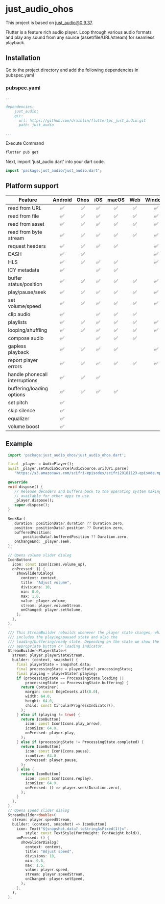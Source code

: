 # just_audio_ohos

This project is based on [just_audio@0.9.37](https://pub.dev/packages/just_audio/versions/0.9.37).

Flutter is a feature rich audio player. Loop through various audio formats and play any sound from any source (asset/file/URL/stream) for seamless playback.

## Installation

Go to the project directory and add the following dependencies in pubspec.yaml

<!-- tabs:start -->

### pubspec.yaml

```yaml
...

dependencies:
    just_audio:
    git:
      url: https://github.com/drainlin/fluttertpc_just_audio.git
      path: just_audio

...
```

Execute Command

```bash
flutter pub get
```

Next, import 'just_audio.dart' into your dart code.

```dart
import 'package:just_audio/just_audio.dart';
```

## Platform support

| Feature                        | Android | Ohos | iOS  | macOS | Web  | Windows | Linux |
| ------------------------------ | :-----: | :-----: | :--: | :---: | :--: | :-----: | :---: |
| read from URL                  |    ✅    |    ✅    |  ✅   |   ✅   |  ✅   |    ✅    |   ✅   |
| read from file                 |    ✅    |    ✅    |  ✅   |   ✅   |  ✅   |    ✅    |   ✅   |
| read from asset                |    ✅    |    ✅    |  ✅   |   ✅   |  ✅   |    ✅    |   ✅   |
| read from byte stream          |    ✅    |    ✅    |  ✅   |   ✅   |  ✅   |    ✅    |   ✅   |
| request headers                |    ✅    |    ✅    |  ✅   |   ✅   |      |    ✅    |   ✅   |
| DASH                           |    ✅    |    ✅    |      |       |      |    ✅    |   ✅   |
| HLS                            |    ✅    |    ✅    |  ✅   |   ✅   |      |    ✅    |   ✅   |
| ICY metadata                   |    ✅    |         |  ✅   |   ✅   |      |         |       |
| buffer status/position         |    ✅    |    ✅    |  ✅   |   ✅   |  ✅   |    ✅    |   ✅   |
| play/pause/seek                |    ✅    |    ✅    |  ✅   |   ✅   |  ✅   |    ✅    |   ✅   |
| set volume/speed               |    ✅    |    ✅    |  ✅   |   ✅   |  ✅   |    ✅    |   ✅   |
| clip audio                     |    ✅    |         |  ✅   |   ✅   |  ✅   |         |   ✅   |
| playlists                      |    ✅    |    ✅    |  ✅   |   ✅   |  ✅   |    ✅    |   ✅   |
| looping/shuffling              |    ✅    |    ✅    |  ✅   |   ✅   |  ✅   |    ✅    |   ✅   |
| compose audio                  |    ✅    |         |  ✅   |   ✅   |  ✅   |         |   ✅   |
| gapless playback               |    ✅    |    ✅    |  ✅   |   ✅   |      |    ✅    |   ✅   |
| report player errors           |    ✅    |    ✅    |  ✅   |   ✅   |  ✅   |    ✅    |   ✅   |
| handle phonecall interruptions |    ✅    |    ✅    |  ✅   |       |      |         |       |
| buffering/loading options      |    ✅    |    ✅    |  ✅   |   ✅   |      |         |       |
| set pitch                      |    ✅    |         |      |       |      |         |       |
| skip silence                   |    ✅    |         |      |       |      |         |       |
| equalizer                      |    ✅    |         |      |       |      |         |   ✅   |
| volume boost                   |    ✅    |         |      |       |      |         |   ✅   |

## Example

```dart
 import 'package:just_audio_ohos/just_audio_ohos.dart';

 final _player = AudioPlayer();
 await _player.setAudioSource(AudioSource.uri(Uri.parse(
    "https://s3.amazonaws.com/scifri-episodes/scifri20181123-episode.mp3")));
	
 @override
 void dispose() {
    // Release decoders and buffers back to the operating system making them
    // available for other apps to use.
    _player.dispose();
    super.dispose();
 }
 
 SeekBar(
    duration: positionData?.duration ?? Duration.zero,
    position: positionData?.position ?? Duration.zero,
    bufferedPosition:
        positionData?.bufferedPosition ?? Duration.zero,
    onChangeEnd: _player.seek,
 );
 
 // Opens volume slider dialog
 IconButton(
   icon: const Icon(Icons.volume_up),
   onPressed: () {
     showSliderDialog(
       context: context,
       title: "Adjust volume",
       divisions: 10,
       min: 0.0,
       max: 1.0,
       value: player.volume,
       stream: player.volumeStream,
       onChanged: player.setVolume,
     );
   },
 ),

 /// This StreamBuilder rebuilds whenever the player state changes, which
 /// includes the playing/paused state and also the
 /// loading/buffering/ready state. Depending on the state we show the
 /// appropriate button or loading indicator.
 StreamBuilder<PlayerState>(
   stream: player.playerStateStream,
   builder: (context, snapshot) {
     final playerState = snapshot.data;
     final processingState = playerState?.processingState;
     final playing = playerState?.playing;
     if (processingState == ProcessingState.loading ||
         processingState == ProcessingState.buffering) {
       return Container(
         margin: const EdgeInsets.all(8.0),
         width: 64.0,
         height: 64.0,
         child: const CircularProgressIndicator(),
       );
     } else if (playing != true) {
       return IconButton(
         icon: const Icon(Icons.play_arrow),
         iconSize: 64.0,
         onPressed: player.play,
       );
     } else if (processingState != ProcessingState.completed) {
       return IconButton(
         icon: const Icon(Icons.pause),
         iconSize: 64.0,
         onPressed: player.pause,
       );
     } else {
       return IconButton(
         icon: const Icon(Icons.replay),
         iconSize: 64.0,
         onPressed: () => player.seek(Duration.zero),
       );
     }
   },
 ),
 // Opens speed slider dialog
 StreamBuilder<double>(
   stream: player.speedStream,
   builder: (context, snapshot) => IconButton(
     icon: Text("${snapshot.data?.toStringAsFixed(1)}x",
         style: const TextStyle(fontWeight: FontWeight.bold)),
     onPressed: () {
       showSliderDialog(
         context: context,
         title: "Adjust speed",
         divisions: 10,
         min: 0.5,
         max: 1.5,
         value: player.speed,
         stream: player.speedStream,
         onChanged: player.setSpeed,
       );
     },
   ),
 ),
```
